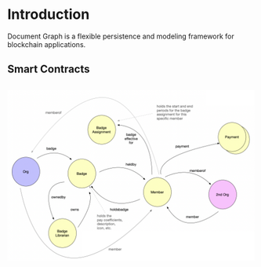# Introduction

Document Graph is a flexible persistence and modeling framework for blockchain applications.

## Smart Contracts

## 

![Example Graph](graph-example.png)
